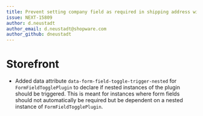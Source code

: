 ```yaml
---
title: Prevent setting company field as required in shipping address with personal account type
issue: NEXT-15809
author: d.neustadt
author_email: d.neustadt@shopware.com 
author_github: dneustadt
---
```

# Storefront
* Added data attribute `data-form-field-toggle-trigger-nested` for `FormFieldTogglePlugin` to declare if nested instances of the plugin should be triggered. This is meant for instances where form fields should not automatically be required but be dependent on a nested instance of `FormFieldTogglePlugin`.
